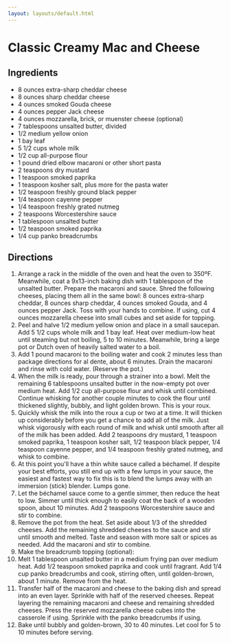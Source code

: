 ```yaml
---
layout: layouts/default.html
---
```


# Classic Creamy Mac and Cheese

## Ingredients

- 8 ounces extra-sharp cheddar cheese
- 8 ounces sharp cheddar cheese
- 4 ounces smoked Gouda cheese
- 4 ounces pepper Jack cheese
- 4 ounces mozzarella, brick, or muenster cheese (optional)
- 7 tablespoons unsalted butter, divided
- 1/2 medium yellow onion
- 1 bay leaf
- 5 1/2 cups whole milk
- 1/2 cup all-purpose flour
- 1 pound dried elbow macaroni or other short pasta
- 2 teaspoons dry mustard
- 1 teaspoon smoked paprika
- 1 teaspoon kosher salt, plus more for the pasta water
- 1/2 teaspoon freshly ground black pepper
- 1/4 teaspoon cayenne pepper
- 1/4 teaspoon freshly grated nutmeg
- 2 teaspoons Worcestershire sauce
- 1 tablespoon unsalted butter
- 1/2 teaspoon smoked paprika
- 1/4 cup panko breadcrumbs

## Directions

1. Arrange a rack in the middle of the oven and heat the oven to 350ºF. Meanwhile, coat a 9x13-inch baking dish with 1 tablespoon of the unsalted butter. Prepare the macaroni and sauce.
   Shred the following cheeses, placing them all in the same bowl: 8 ounces extra-sharp cheddar, 8 ounces sharp cheddar, 4 ounces smoked Gouda, and 4 ounces pepper Jack. Toss with your hands to combine. If using, cut 4 ounces mozzarella cheese into small cubes and set aside for topping.
1. Peel and halve 1/2 medium yellow onion and place in a small saucepan. Add 5 1/2 cups whole milk and 1 bay leaf. Heat over medium-low heat until steaming but not boiling, 5 to 10 minutes. Meanwhile, bring a large pot or Dutch oven of heavily salted water to a boil.
1. Add 1 pound macaroni to the boiling water and cook 2 minutes less than package directions for al dente, about 6 minutes. Drain the macaroni and rinse with cold water. (Reserve the pot.)
1. When the milk is ready, pour through a strainer into a bowl. Melt the remaining 6 tablespoons unsalted butter in the now-empty pot over medium heat. Add 1/2 cup all-purpose flour and whisk until combined. Continue whisking for another couple minutes to cook the flour until thickened slightly, bubbly, and light golden brown. This is your roux.
1. Quickly whisk the milk into the roux a cup or two at a time. It will thicken up considerably before you get a chance to add all of the milk. Just whisk vigorously with each round of milk and whisk until smooth after all of the milk has been added. Add 2 teaspoons dry mustard, 1 teaspoon smoked paprika, 1 teaspoon kosher salt, 1/2 teaspoon black pepper, 1/4 teaspoon cayenne pepper, and 1/4 teaspoon freshly grated nutmeg, and whisk to combine.
1. At this point you'll have a thin white sauce called a béchamel. If despite your best efforts, you still end up with a few lumps in your sauce, the easiest and fastest way to fix this is to blend the lumps away with an immersion (stick) blender. Lumps gone.
1. Let the béchamel sauce come to a gentle simmer, then reduce the heat to low. Simmer until thick enough to easily coat the back of a wooden spoon, about 10 minutes. Add 2 teaspoons Worcestershire sauce and stir to combine.
1. Remove the pot from the heat. Set aside about 1/3 of the shredded cheeses. Add the remaining shredded cheeses to the sauce and stir until smooth and melted. Taste and season with more salt or spices as needed. Add the macaroni and stir to combine.
1. Make the breadcrumb topping (optional):
1. Melt 1 tablespoon unsalted butter in a medium frying pan over medium heat. Add 1/2 teaspoon smoked paprika and cook until fragrant. Add 1/4 cup panko breadcrumbs and cook, stirring often, until golden-brown, about 1 minute. Remove from the heat.
1. Transfer half of the macaroni and cheese to the baking dish and spread into an even layer. Sprinkle with half of the reserved cheeses. Repeat layering the remaining macaroni and cheese and remaining shredded cheeses. Press the reserved mozzarella cheese cubes into the casserole if using. Sprinkle with the panko breadcrumbs if using.
1. Bake until bubbly and golden-brown, 30 to 40 minutes. Let cool for 5 to 10 minutes before serving.
